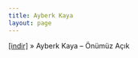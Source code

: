 ```yaml
---
title: Ayberk Kaya
layout: page
---
```


<a href="https://cloud.mail.ru/public/f5ebcdc1185b/Ayberk%20Kaya%20-%20%C3%96n%C3%BCm%C3%BCz%20A%C3%A7%C4%B1k" target="_blank">[indir]</a>  »  Ayberk Kaya &#8211; Önümüz Açık